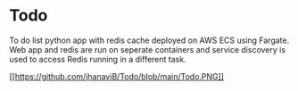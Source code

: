# Todo
To do list python app with redis cache deployed on AWS ECS using Fargate. Web app and redis are run on seperate containers and service discovery is used to access Redis running in a different task.

[[https://github.com/jhanaviB/Todo/blob/main/Todo.PNG]]
